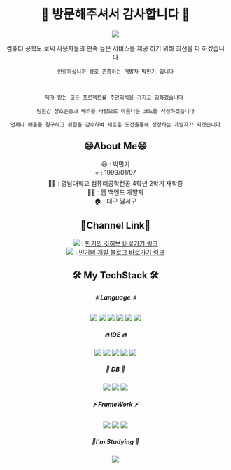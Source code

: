 <div align = "center">
  
<h1 font-family = "Helvetica">
👋 방문해주셔서 감사합니다 👋<br>
</h1>

  
<img src="https://capsule-render.vercel.app/api?type=waving&color=auto&height=300&section=header&text=😄Welcome😄&fontSize=50&fontColor=FFFFFF" />

<p>
    컴퓨터 공학도 로써 사용자들의 만족 높은 서비스를 제공 하기 위해 최선을 다 하겠습니다
  
    안녕하십니까 상호 존중하는 개발자 박민기 입니다



    제가 맡는 모든 프로젝트를 주인의식을 가지고 임하겠습니다 

    팀원간 상호존중과 배려를 바탕으로 아름다운 코드를 작성하겠습니다

    언제나 배움을 갈구하고 위험을 감수하여 새로운 도전을통해 성장하는 개발자가 되겠습니다
</p>  

<!--
**mingki1242/mingki1242** is a ✨ _special_ ✨ repository because its `README.md` (this file) appears on your GitHub profile.

Here are some ideas to get you started:

- 🔭 I’m currently working on ...
- 🌱 I’m currently learning ...
- 👯 I’m looking to collaborate on ...
- 🤔 I’m looking for help with ...
- 💬 Ask me about ...
- 📫 How to reach me: ...
- 😄 Pronouns: ...
- ⚡ Fun fact: ...
-->

## 😄About Me😄

<p>
    😄 : 박민기<br>
    ⭐ : 1999/01/07<br>
    👨‍🎓 : 영남대학교 컴퓨터공학전공 4학년 2학기 재학중<br>
    🏃‍♂ : 웹 백엔드 개발자<br>
    🏠 : 대구 달서구<br>
</p>



## 🔭Channel Link🔭
<p>
  <img src="https://img.shields.io/badge/GitHub-181717?style=flat-square&logo=GitHub&logoColor=white"/> : <a href = "https://github.com/mingki1242/mingki1242/blob/main/README.md" >민기의 깃허브 바로가기 링크</a> <br>
  <img src="https://img.shields.io/badge/Velog-20C997?style=flat-square&logo=velog&logoColor=white"/> : <a href = "https://velog.io/@mingki1242">민기의 개발 블로그 바로가기 링크</a> 
  
</p>



## 🛠 My TechStack 🛠
  
  <h5>
    ⭐ Language ⭐
  </h5>
  
  <img src="https://img.shields.io/badge/JavaScript-F7DF1E?style=flat&logo=JavaScript&logoColor=white">
  <img src="https://img.shields.io/badge/C-A8B9CC?style=flat&logo=C&logoColor=white">
  <img src="https://img.shields.io/badge/CSS3-1572B6?style=flat-square&amp;logo=css3&amp;logoColor=white" />
  <img src="https://img.shields.io/badge/C++-00599C?style=flat-square&amp;logo=C%2B%2B&amp;logoColor=white" />
  <img src="https://img.shields.io/badge/Python-3776AB?style=flat&logo=Python&logoColor=white">
  <img src="https://img.shields.io/badge/HTML5-E34F26?style=flat-square&amp;logo=html5&amp;logoColor=white">
  
  <h5>
   🔥 IDE 🔥
  </h5>
  
  <img src="https://img.shields.io/badge/Ubuntu-E95420?style=flat&logo=Ubuntu&logoColor=white">
  <img src="https://img.shields.io/badge/Visual Studio-5C2D91?style=flat&logo=Visual Studio&logoColor=white">
  <img src="https://img.shields.io/badge/IntelliJ-000000?style=flat&logo=IntelliJ&logoColor=white">
  <img src="https://img.shields.io/badge/Eclipse-2C2255?style=flat&logo=Eclipse&logoColor=white">
  <img src="https://img.shields.io/badge/Android_Studio-3DDC84?style=flat&logo=Android_Studio&logoColor=white">
 
  
  <h5>
   🌟 DB 🌟
  </h5>
  
  <img src="https://img.shields.io/badge/FireBase-FFCA28?style=flat&logo=FireBase&logoColor=white">
  <img src="https://img.shields.io/badge/Oracle-F80000?style=flat&logo=Oracle&logoColor=white">
  <img src="https://img.shields.io/badge/MySQL-4479A1?style=flat-square&amp;logo=MySQL&amp;logoColor=white" />
  
  <h5>
    ⚡ FrameWork ⚡
  </h5>
  
  <img src="https://img.shields.io/badge/Spring-6DB33F?style=flat&logo=Spring&logoColor=white">
  <img src="https://img.shields.io/badge/React Native-61DAFB?style=flat-square&amp;logo=React&amp;logoColor=black" />
  <img src="https://img.shields.io/badge/Flask-000000?style=flat-square&amp;logo=flask&amp;logoColor=white" />
    
  <h5>
    📖I'm Studying 📖
  </h5>
  <img src="https://img.shields.io/badge/Spring-6DB33F?style=flat&logo=Spring&logoColor=white">

</div>

 
  
  
  
  
  
